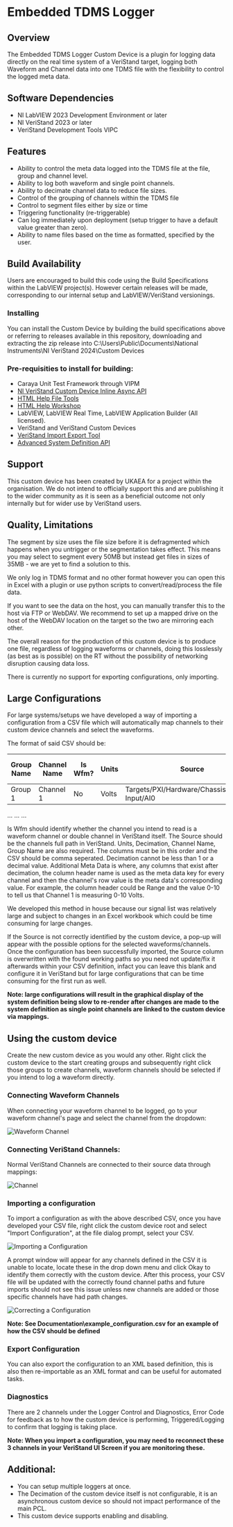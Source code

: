 
# Embedded TDMS Logger

## Overview

The Embedded TDMS Logger Custom Device is a plugin for logging data directly on the real time system of a VeriStand target, logging both Waveform and Channel data into one TDMS file with the flexibility to control the logged meta data.

## Software Dependencies

- NI LabVIEW 2023 Development Environment or later
- NI VeriStand 2023 or later
- VeriStand Development Tools VIPC

## Features

- Ability to control the meta data logged into the TDMS file at the file, group and channel level.
- Ability to log both waveform and single point channels.
- Ability to decimate channel data to reduce file sizes.
- Control of the grouping of channels within the TDMS file
- Control to segment files either by size or time
- Triggering functionality (re-triggerable)
- Can log immediately upon deployment (setup trigger to have a default value greater than zero).
- Ability to name files based on the time as formatted, specified by the user.

## Build Availability

Users are encouraged to build this code using the Build Specifications within the LabVIEW project(s). However certain releases will be made, corresponding to our internal setup and LabVIEW/VeriStand versionings.

### Installing

You can install the Custom Device by building the build specifications above or referring to releases available in this repository, downloading and extracting the zip release into C:\Users\Public\Documents\National Instruments\NI VeriStand 2024\Custom Devices

### Pre-requisities to install for building:

- Caraya Unit Test Framework through VIPM
- [NI VeriStand Custom Device Inline Async API](https://github.com/ni/niveristand-custom-device-inline-async-api/releases)
- [HTML Help File Tools](https://github.com/NIVeriStandAdd-Ons/HTML-Help-File-Tools/releases/tag/v1.0.0.13)
- [HTML Help Workshop](https://www.helpandmanual.com/downloads_mscomp.html)
- LabVIEW, LabVIEW Real Time, LabVIEW Application Builder (All licensed).
- VeriStand and VeriStand Custom Devices
- [VeriStand Import Export Tool](https://github.com/NIVeriStandAdd-Ons/VeriStand-Addon-CD-Import-and-Export-Tool/releases/tag/v1.0.0.11)
- [Advanced System Definition API](https://github.com/NIVeriStandAdd-Ons/VeriStand-Addon-System-Definition-Utilities/releases/tag/v1.1.1.21)

## Support

This custom device has been created by UKAEA for a project within the organisation. We do not intend to officially support this and are publishing it to the wider community as it is seen as a beneficial outcome not only internally but for wider use by VeriStand users.

## Quality, Limitations

The segment by size uses the file size before it is defragmented which happens when you untrigger or the segmentation takes effect. This means you may select to segment every 50MB but instead get files in sizes of 35MB - we are yet to find a solution to this.

We only log in TDMS format and no other format however you can open this in Excel with a plugin or use python scripts to convert/read/process the file data.

If you want to see the data on the host, you can manually transfer this to the host via FTP or WebDAV. We recommend to set up a mapped drive on the host of the WebDAV location on the target so the two are mirroring each other.

The overall reason for the production of this custom device is to produce one file, regardless of logging waveforms or channels, doing this losslessly (as best as is possible) on the RT without the possibility of networking disruption causing data loss.

There is currently no support for exporting configurations, only importing.

## Large Configurations

For large systems/setups we have developed a way of importing a configuration from a CSV file which will automatically map channels to their custom device channels and select the waveforms.

The format of said CSV should be:

| Group Name | Channel Name | Is Wfm? | Units | Source                                            | Decimation | Additional Meta Data | ... |
|------------|--------------|---------|-------|---------------------------------------------------|------------|----------------------|-----|
| Group 1    | Channel 1    | No      | Volts | Targets/PXI/Hardware/Chassis/.../Analog Input/AI0 | 2          |                      |     |
...
...
...

Is Wfm should identify whether the channel you intend to read is a waveform channel or double channel in VeriStand itself. The Source should be the channels full path in VeriStand. Units, Decimation, Channel Name, Group Name are also required. The columns must be in this order and the CSV should be comma seperated. Decimation cannot be less than 1 or a decimal value. Additional Meta Data is where, any columns that exist after decimation, the column header name is used as the meta data key for every channel and then the channel's row value is the meta data's corresponding value. For example, the column header could be Range and the value 0-10 to tell us that Channel 1 is measuring 0-10 Volts.

We developed this method in house because our signal list was relatively large and subject to changes in an Excel workbook which could be time consuming for large changes.

If the Source is not correctly identified by the custom device, a pop-up will appear with the possible options for the selected waveforms/channels. Once the configuration has been successfully imported, the Source column is overwritten with the found working paths so you need not update/fix it afterwards within your CSV definition, infact you can leave this blank and configure it in VeriStand but for large configurations that can be time consuming for the first run as well.

**Note: large configurations will result in the graphical display of the system definition being slow to re-render after changes are made to the system definition as single point channels are linked to the custom device via mappings.**

## Using the custom device

Create the new custom device as you would any other. Right click the custom device to the start creating groups and subsequently right click those groups to create channels, waveform channels should be selected if you intend to log a waveform directly.

### Connecting Waveform Channels

When connecting your waveform channel to be logged, go to your waveform channel's page and select the channel from the dropdown:

![Waveform Channel](./Documentation/Waveform%20Channel.jpg)

### Connecting VeriStand Channels:

Normal VeriStand Channels are connected to their source data through mappings:

![Channel](./Documentation/Channel.jpg)

### Importing a configuration

To import a configuration as with the above described CSV, once you have developed your CSV file, right click the custom device root and select "Import Configuration", at the file dialog prompt, select your CSV. 

![Importing a Configuration](./Documentation/import_configuration.png)

A prompt window will appear for any channels defined in the CSV it is unable to locate, locate these in the drop down menu and click Okay to identify them correctly with the custom device. After this process, your CSV file will be updated with the correctly found channel paths and future imports should not see this issue unless new channels are added or those specific channels have had path changes.

![Correcting a Configuration](./Documentation/fixing_configurations.png)

**Note: See Documentation\example_configuration.csv for an example of how the CSV should be defined**

### Export Configuration

You can also export the configuration to an XML based definition, this is also then re-importable as an XML format and can be useful for automated tasks.

### Diagnostics

There are 2 channels under the Logger Control and Diagnostics, Error Code for feedback as to how the custom device is performing, Triggered/Logging to confirm that logging is taking place.

**Note: When you import a configuration, you may need to reconnect these 3 channels in your VeriStand UI Screen if you are monitoring these.**

## Additional:

- You can setup multiple loggers at once.
- The Decimation of the custom device itself is not configurable, it is an asynchronous custom device so should not impact performance of the main PCL.
- This custom device supports enabling and disabling.